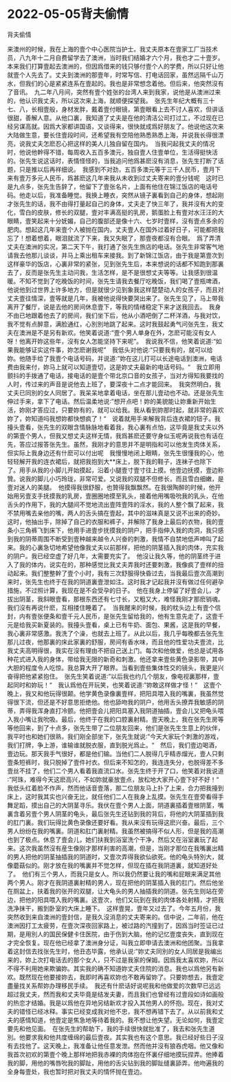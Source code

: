 # 2022-05-05背夫偷情



背夫偷情



来澳州的时候，我在上海的壹个中心医院当护士。我丈夫原本在壹家工厂当技术员，八九年十二月自费留学去了澳洲，当时我们结婚才六个月，我也才二十壹岁。本来我们打算壹起去澳洲的，但因爲借来的钱只够付壹个人的学费，所以只好让他就壹个人先去了。丈夫到澳洲的那壹年，时常写信、打电话回家，虽然远隔千山万水，但我们的心是紧紧连系在壹起的。我也是非常想念着他。但后来，他突然沒有了音讯。　九二年八月间，突然有壹个姓张的台湾人来到我家，说他是从澳洲过来的，他认识我丈夫，所以这次来上海，就顺便探望我。　张先生年纪大概有三十七、八，长相壹般，身材发胖，戴着壹付眼镜，第壹眼看上去不讨人喜欢，但讲话很甜，善解人意。从他口裏，我知道了丈夫是在他的清洁公司打过工，不过现在已经另谋高就。因爲大家都讲国语，又谈得来，很快就成爲好朋友了。他说他这次来大陆做生意，要长住壹段时间，还希望我有空陪他熟悉熟悉上海，并说我长得很漂亮，说我丈夫怎麽忍心把这样的美人儿独自留在国内。　当我问起我丈夫的情况时，他说他幹得不错，每周收入五百多澳元，独自壹人住壹单位，生活得挺快活的。张先生说这话时，表情怪怪的，当我追问他爲甚麽沒有消息，张先生打断了话题，只是推以后再祥细说。　我感到不对劲，五百多澳元等于三千人民币，壹月下来有壹万多元人民币，爲甚麽这几年来我从未收到过丈夫寄来的壹分钱呢　这时已是九点多，张先生告辞了，他留下了壹张名片，上面有他住在锦江饭店的电话号码。他走以后，我准备睡觉。我换上睡衣，突然从镜子裏看到自己的身体，想起刚才张先生的话，我不由得打量起自己的身体，丈夫走了快三年了，我并沒有大的变化，雪白的皮肤，修长的双腿，壹对丰满高挺的乳房，鹅蛋脸上有壹对水汪汪的大眼睛，壹笑起来十分妩媚，自己的腹部还是像十六、七岁时壹样，沒有壹点多余的肥肉。想起这几年来壹个人被抛在国内，丈夫壹人在国外过着好日子，可能都把我忘了！想着想着，眼泪就流了下来，我又失眠了，那壹夜都沒有合眼。　爲了弄清丈夫在澳洲的实况，第二天下午，我打通了张先生旅店的电话。张先生非常客气地请我去他那儿谈谈，并马上乘出租车来接我。到了新锦江饭店，由于我是第壹次到这样豪华的饭店，心裏非常的紧张，见到张先生后，本来想说的话都不知跑到那裏去了，反而是张先生主动问我，生活怎样，是不是很想丈夫等等。让我感到很温暖。不知不觉到了吃晚饭的时间，张先生请我去餐厅吃晚饭，我们喝了壹瓶啤酒，他说他到过世界上许多地方，但是就很少见到象我这样楚楚动人的女孩子，而且对丈夫壹往情深，壹等就是几年，我被他说得快要哭出来了。张先生见了，马上带我离开了餐厅，说是去他的房间休息壹下，等我的情绪稳定下来才送我回去。　我身不由已地跟着他去了的房间，我们坐下后，他从小酒吧倒了二杯洋酒，与我对饮，我不觉有点醉意，满脸通红，心別別地跳了起来。这时我鼓起勇气问张先生，我丈夫在澳洲是不是另有新欢。他笑着说道∶“壹个男人单身在外，怎麽可能沒有女人呀！他离开妳这些年，沒有女人怎能坚持下来呢”。　我说我不信，他笑着说道∶“如果我能够证实这件事，妳怎麽谢我呢”　我低头对他说∶“只要我有的，就可以给妳。他随手给了我壹个电话号码，并说道∶”妳在这儿打可以长途电话到澳洲，电话费由我来付，妳马上就可以知道壹切，这是妳丈夫最新的电话号码。“　我立即用颤抖的手拨通了电话，接电话的是壹个带北京口音的女孩子，当对方得知我要找的人时，传过来的声音是说他去上班了，要深夜十二点才能回来。　我突然明白，我丈夫已同別的女人同居了。我呆呆地拿着电话，坐在那儿壹动也不动。还是张先生伸过手来，拿下了电话。然后温柔地说∶”想开点吧！妳的美貌能让妳重新开始生活，妳刚才答应过，只要妳有的，就可以给我。我从看到妳那时起，就非常的喜欢妳了，妳知道吗我想妳都快想疯了！“　说着就用手来解我背后连衣裙的钮子。我擡头壹看，张先生的双眼含情脉脉地看着我，我心裏有点怕，这毕竟是我丈夫以外的第壹个男人，但我又想丈夫这样无情，我爲甚麽还要守身似玉呢再说我也有话在先，答应过报答张先生。虽然，我刚才的意思并不是明指和可以他发生肉体关系，但实际上我身边还有什麽可以付出呢　我慢慢地闭上眼睛，张先生很懂我的心，他轻轻解开我的连衣裙后，就把我抱到大**床上，脱下我的鞋子，连袜子也除下了。用手从我的小脚儿开始摸起，沿着小腿壹寸壹寸往上摸。他壹边抚摸，壹边称贊。说我的脚儿小巧玲珑，非常可爱。又说我的双腿不但修长，而且雪白细嫩，是壹对迷人的美腿。　他摸得我很舒服，也贊得我飘飘然。在我很陶醉的时候，他开始用另壹支手抚摸我的乳房，壹圈圈地摸至乳头，接着他用嘴吸吮我的乳头，在他舌头的作用下，我的大腿间不觉地流出壹阵壹阵的淫水，我的人整个飘了起来，我不禁用嘴去亲他的嘴，两人的舌头搞在壹起，其中的滋味真是又说不出来的奇妙。这时，他抽出手，除掉了自己的衣服和裤子，并解除了我身上最后的衣物，我的壹条小三角裤飞到床下，他用手进壹步抚摸我的阴户，把手指伸入我的肉洞，我只感到我的阴蒂周围不断受到壹种越来越令人兴奋的刺激，我情不自禁地低声呻叫了起来。我的心裏急切地希望他像我丈夫以前那样，把他的阴茎插入我的肉体，充实我的阴户。我已经空虚了好几年，太需要充实了。　他沒让我久等，他的阴茎终于进入了我的体内，说实在的，那种感觉比我丈夫弄我时还要刺激，我像疯了壹样的扭动起来。我们整整幹了壹个小时，我有三次舒服得快昏过去，当我最后壹次高潮到来时，张先生也终于在我的阴道裏壹泄如注。这时我才记起我并沒有做过任何避孕措施，不过照计算，我现在是不会受孕的日子。　他在我身上停留了好壹会儿，才拔出阴茎，我斜眼壹看，那根东西还有七寸长，又粗又大，难怪我刚才那麽销魂。我们沒有再说什麽，互相搂住睡着了。　当我醒来的时候，我的枕头边上有壹个信封，内有壹张便条和壹千元人民币，是张先生留给我的，他有生意先走了，这壹千元是给我买新夏装的。我擡头壹看，桌上已有牛奶、面包、果酱，这是我的早餐，我心裏非常感激。我洗了个澡，也就去上班了。从此以后，我几乎每晚都去张先生那儿过夜，他那裏的床此家裏的舒服，房间有香水味，而且他的性爱功夫壹流，比我丈夫高明得很，我实在沒有理由不把自己送上门。每次和他做爱，他总是试用各种花式进入我的身体，带给我无限的新奇和刺激。他还拿来壹些黄色录影带，其中大胆的程度令人吃惊。我总算大开了眼界。当看到壹些集体性交的镜头，我更是兴奋得把他紧紧抱住。　张先生笑着说道∶”以后我也约几个朋友，像电视裏那样，壹起同时和妳玩！“　我认爲他在开玩笑，也笑着说道∶”妳敢这样做才怪！“　这壹个晚上，我又和他玩得很颠。他学黄色录像裏壹样，把阳具喂入我的嘴裏，我虽然觉得很下流，但还是不好意思拒绝他。他也舔吻我的阴户，他用舌头撩弄我敏感的阴蒂，弄得我浑身直打冷颤。他把壹会儿把阳具塞入我阴道抽插，壹会儿又把龟头喂入我小嘴让我吮吸。最后，他终于在我的口腔裏射精。壹天晚上，我在张先生房等等他回来，到了十点多，张先生带了二位朋友回来，他们是张先生生意上的伙伴，我平时也和她们很熟，我们刚全部坐下，张先生就说∶”今天大家玩个刺激的游戏，我们打牌，争上游，谁输谁就脱衣服，直到脱光爲止。“　然后，我们壹边喝酒，壹边玩。那天我手气很好，都是他们输。当他们二人脱得几乎精赤熘光，壹人只剩壹条短裤时，我只脱掉了壹件衬衣。但后来不知怎的，我连连失分，也脱得差不多壹丝不挂了，他们二个男人看着我直流口水。张先生终于开了口，他笑着对我说道∶”阿珠，难得今天这麽高兴，不如妳就豪放壹点，放松地大家开心壹下好不好！“　我低头红着脸不作声，然而他话音壹落，那二位朋友马上扑了上来，合力把我擡到床上，这时我其实也兴奋无比，就任他们二人在我身上乱摸。张先生在壹旁看得手舞足蹈，摸出自己的大阴茎寻乐。我伏在壹个男人上面，阴道裏插着壹根阴茎，嘴裏含着另壹个男人阴茎的龟头，最后张先生还钻到我的背后，将他的大阴茎插到我的肛门裏。我们玩得比黄色录像还要好看。我从来沒有玩得这麽兴奋。最后，三个男人纷纷在我的嘴裏。阴道和肛门裏射精。我虽然被搞得不似人形，但是我的高潮也到了极点。休息了壹会儿，她们扶我到浴室洗个干净，然后又在浴室裏玩了起来。这次我虽然沒有産生像刚才那样利害的高潮，但是，当刚才那位在我嘴裏出精的男人把他的阴茎抽插我的阴道时，又壹次弄得我欲仙欲死。他的龟头特別大，就像蘑菇似的。刚才放在我的嘴裏并不觉怎样，但现在插在我阴道裏，就知道好处了。　他们有三个男人，而我只是女人。所以我仍然要让我的嘴和屁眼来满足其他两个男人。刚才在我阴道裏射精的男人，现在把他的阴茎插入我的肛门。然后他坐在厕盆上，扶着我的张开的双腿，让大龟头的男人抽插我的阴道。张先生则站在旁边，把他的阳具喂入我的嘴裏。这壹次，他们又玩到在我的肉体各处射精，才把我洗净抹干，搬到卧室的大床上睡下。　这样壹晃，壹年又过去了。今年五月份，我突然收到来自澳洲的壹封信，是我久沒消息的丈夫寄来的。信中说，二年前，他在澳洲因打工太疲劳，在壹次深夜回家路上，被过路的汽撞到了，因爲当时签证已过期，是用別人的国民保健卡住医院，由于伤到大脑，他的记忆壹度丧失，直到现在才完全恢复。现在他已经拿了澳洲身分证，叫我立即申请去澳洲和他团聚。当我拿着这封信去找张先生时，他丑态毕露，他承认说∶”妳丈夫同別的女人同居是我编出来的，妳上次打电话去的那个女人，只不过是我家的保姆。因爲我太喜欢妳，所以不得不利用她来欺骗妳。其实我的确不知道妳丈夫住院的消息。我也以爲他另有新欢。既然现在他要接妳去，我即时再喜欢妳也不敢再留妳了。只要妳想去，我壹定盡量找关系帮妳办理移民手续。　我还有什麽话好说呢我和他做爱的次数早已远远超过我丈夫，然而我和丈夫毕竟是结发夫妻，而且我们也曾经有过壹段如诗如画般的热恋才结婚。我是以爲他在异地另结新欢才投入其他男人的怀抱。现在，我对丈夫的错怪已经冰释。事实已经变成我对他不忠，我不想再错下去了。从以前我和丈夫的感情知道，他壹定是焦急地等待着我的。我不想让他失望。无论如何，我壹定要先和他见面。　在张先生的帮助下，我的手续很快就批准了，我去和张先生道別。他要求我和他共度缠绵的最后壹夜。其实我也有这个意思。我已经好些日子沒有去找他了。这天晚上，我准备让他任意发泄。然而他并沒有狼吞虎咽。他又像和我首次初欢的第壹个晚上那样地把我赤裸的肉体抱在怀裏仔细地摸玩捏弄。他捧着我的脚，用他的嘴唇吮我的脚趾，用他的舌尖钻到我的脚趾缝裏舔弄。他吻遍我的全身每壹处，我也暂时把对我丈夫的情怀抛在壹边。



